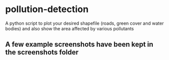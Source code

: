 # pollution-detection
A python script to plot your desired shapefile (roads, green cover and water bodies) and also show the area affected by various pollutants
  
## A few example screenshots have been kept in the screenshots folder

